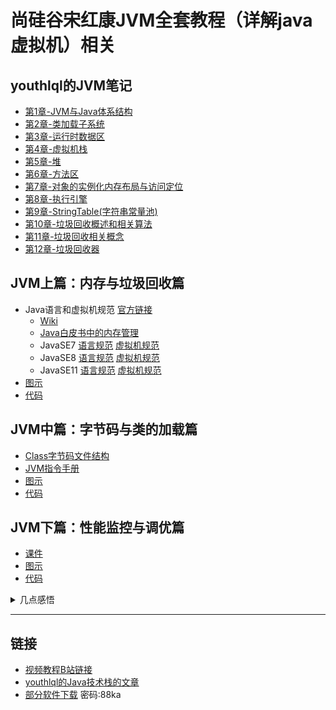 # 尚硅谷宋红康JVM全套教程（详解java虚拟机）相关

## youthlql的JVM笔记
- [第1章-JVM与Java体系结构](./JavaYouthdocsJVM/第1章-JVM与Java体系结构.md)
- [第2章-类加载子系统](./JavaYouthdocsJVM/第2章-类加载子系统.md)
- [第3章-运行时数据区](./JavaYouthdocsJVM/第3章-运行时数据区.md)
- [第4章-虚拟机栈](./JavaYouthdocsJVM/第4章-虚拟机栈.md)
- [第5章-堆](./JavaYouthdocsJVM/第5章-堆.md)
- [第6章-方法区](./JavaYouthdocsJVM/第6章-方法区.md)
- [第7章-对象的实例化内存布局与访问定位](./JavaYouthdocsJVM/第7章-对象的实例化内存布局与访问定位.md)
- [第8章-执行引擎](./JavaYouthdocsJVM/第8章-执行引擎.md)
- [第9章-StringTable(字符串常量池)](./JavaYouthdocsJVM/第9章-StringTable(字符串常量池).md)
- [第10章-垃圾回收概述和相关算法](./JavaYouthdocsJVM/第10章-垃圾回收概述和相关算法.md)
- [第11章-垃圾回收相关概念](./JavaYouthdocsJVM/第11章-垃圾回收相关概念.md)
- [第12章-垃圾回收器](./JavaYouthdocsJVM/第12章-垃圾回收器.md)


## JVM上篇：内存与垃圾回收篇
- Java语言和虚拟机规范 [官方链接](https://docs.oracle.com/javase/specs/index.html)
  - [Wiki](./Java语言和虚拟机规范/List%20of%20JVM%20languages%20-%20Wikipedia.pdf)
  - [Java白皮书中的内存管理](./Java语言和虚拟机规范/Memory%20Management%20in%20the%20Java-whitepaper.pdf)
  - JavaSE7 [语言规范](./Java语言和虚拟机规范/The%20Java%20Language%20Specification-JavaSE7.pdf) [虚拟机规范](./Java语言和虚拟机规范/The%20Java%20Virtual%20Machine%20Specification-JavaSE7.pdf)
  - JavaSE8 [语言规范](./Java语言和虚拟机规范/The%20Java%20Language%20Specification-JavaSE8.pdf) [虚拟机规范](./Java语言和虚拟机规范/The%20Java%20Virtual%20Machine%20Specification-JavaSE8.pdf)
  - JavaSE11 [语言规范](./Java语言和虚拟机规范/The%20Java%20Language%20Specification-JavaSE11.pdf) [虚拟机规范](./Java语言和虚拟机规范/The%20Java%20Virtual%20Machine%20Specification-JavaSE11.pdf)
- [图示](./JVM上篇：图示/)
- [代码](./JVMDemo/)


## JVM中篇：字节码与类的加载篇
- [Class字节码文件结构](./JVM中篇：课件/尚硅谷_宋红康_Class字节码文件结构.md)
- [JVM指令手册](./JVM中篇：课件/尚硅谷_宋红康_JVM指令手册.md)
- [图示](./JVM中篇：图示/)
- [代码](./JVMDemo1/)


## JVM下篇：性能监控与调优篇
- [课件](./JVM下篇：课件/)
- [图示](./JVM下篇：图示/jstatd的理解.png)
- [代码](./JVMDemo2/)


<details>
<summary>几点感悟</summary>
<ul>
<li>延迟满足</li>
<li>遵守时间的价值</li>
<li>保有好奇心</li>
<ul>
</details>

---
## 链接
- [视频教程B站链接](https://www.bilibili.com/video/BV1PJ411n7xZ/)
- [youthlql的Java技术栈的文章](https://github.com/youthlql/JavaYouth)
- [部分软件下载](https://txyz.lanzoue.com/b03qthcwf) 密码:88ka

